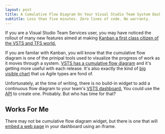 ```yaml
---
layout: post
title: A Cumulative Flow Diagram On Your Visual Studio Team System Dashboard
subtitle: Less than five minutes. Zero lines of code. No warranty. 
---
```

If you are a Visual Studio Team Services user, you may have noticed the rollout of many new features aimed at making [Kanban a first class citizen
of the VSTS and TFS world.](https://www.visualstudio.com/en-us/docs/work/kanban/kanban-basics)

If you are familar with Kanban, you will know that the cumulative flow diagram is one of the prinipal tools used to visualize the progress of work as it moves 
through a system. [VSTS has a cumulative flow diagram](https://www.visualstudio.com/en-us/docs/report/guidance/cumulative-flow) and it's getting more useful 
with each release. It's also exactly the kind of [big visible chart](http://ronjeffries.com/xprog/articles/bigvisiblecharts/) that us Agile types are fond of. 

Unfortunately, at the time of writing, there is no build-in widget to add
a continuous flow diagram to your team's [VSTS dashboard.](https://www.visualstudio.com/en-us/docs/report/dashboards) You could use the [API](https://www.visualstudio.com/en-us/docs/integrate/extensions/develop/add-dashboard-widget) 
to create one. Probably. But who has time for that?

## Works For Me

There may not be cumulative flow diagram widget, but there is one that will 
[embed a web page](https://www.visualstudio.com/en-us/docs/report/widget-catalog) in your dashboard using an iframe. 